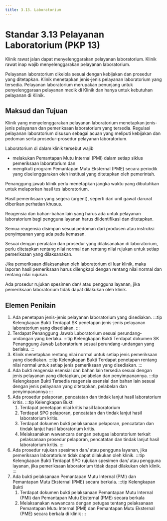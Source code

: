 ```yaml
---
title: 3.13. Laboratorium
---
```

# Standar 3.13 Pelayanan Laboratorium (PKP 13) 
Klinik rawat jalan dapat menyelenggarakan pelayanan laboratorium. Klinik rawat inap wajib menyelenggarakan pelayanan laboratorium. 

Pelayanan laboratorium dikelola sesuai dengan kebijakan dan prosedur yang ditetapkan. Klinik menetapkan jenis-jenis pelayanan laboratorium yang tersedia. Pelayanan laboratorium merupakan penunjang untuk penyelenggaraan pelayanan medik di Klinik dan hanya untuk kebutuhan pelayanan di Klinik. 
## Maksud dan Tujuan 
Klinik yang menyelenggarakan pelayanan laboratorium menetapkan jenis-jenis pelayanan dan pemeriksaan laboratorium yang tersedia.  Regulasi pelayanan laboratorium disusun sebagai acuan yang meliputi kebijakan dan pedoman serta prosedur-prosedur pelayanan laboratorium.  

Laboratorium di dalam klinik tersebut wajib 
- melakukan Pemantapan Mutu Internal (PMI) dalam setiap siklus pemeriksaan laboratorium dan 
- mengikuti program Pemantapan Mutu Eksternal (PME) secara periodik yang diselenggarakan oleh institusi yang ditetapkan oleh pemerintah. 

Penanggung jawab klinik perlu menetapkan jangka waktu yang dibutuhkan untuk melaporkan hasil tes laboratorium.  

Hasil pemeriksaan yang segera (urgent), seperti dari unit gawat darurat diberikan perhatian khusus. 

Reagensia dan bahan-bahan lain yang harus ada untuk pelayanan laboratorium bagi pengguna layanan harus diidentifikasi dan ditetapkan. 

Semua reagensia disimpan sesuai pedoman dari produsen atau instruksi penyimpanan yang ada pada kemasan.  

Sesuai dengan peralatan dan prosedur yang dilaksanakan di laboratorium, perlu ditetapkan rentang nilai normal dan rentang nilai rujukan untuk setiap pemeriksaan yang dilaksanakan. 

Jika pemeriksaan dilaksanakan oleh laboratorium di luar klinik, maka laporan hasil pemeriksaan harus dilengkapi dengan rentang nilai normal dan rentang nilai rujukan. 

Ada prosedur rujukan 	spesimen 	dan/ 	atau 	pengguna 	layanan, 	jika pemeriksaan laboratorium tidak dapat dilakukan oleh klinik. 

## Elemen Penilain  
1. Ada penetapan jenis-jenis pelayanan laboratorium yang disediakan. 
   :::tip Kelengkapan Bukti
   Terdapat SK penetapan jenis-jenis pelayanan laboratorium yang disediakan. 
   ::: 
2. Terdapat Penanggung Jawab Laboratorium sesuai perundang-undangan yang berlaku. 
   :::tip Kelengkapan Bukti
   Terdapat dokumen SK Penanggung Jawab Laboratorium 	sesuai 	perundang-undangan yang berlaku. 
   ::: 
3. Klinik menetapkan rentang nilai normal untuk setiap jenis pemeriksaan yang disediakan. 
   :::tip Kelengkapan Bukti
   Terdapat penetapan rentang nilai normal untuk setiap jenis pemeriksaan yang disediakan. 
   ::: 
4. Ada bukti reagensia esensial dan bahan lain tersedia sesuai dengan jenis pelayanan yang ditetapkan, pelabelan dan penyimpanannya. 
   :::tip Kelengkapan Bukti
   Tersedia reagensia esensial dan bahan lain sesuai dengan jenis pelayanan yang ditetapkan, pelabelan dan penyimpanannya 
   ::: 
5. Ada prosedur pelaporan, pencatatan dan tindak lanjut hasil laboratorium kritis. 
   :::tip Kelengkapan Bukti
   1. Terdapat penetapan nilai kritis hasil laboratorium 
   2. Terdapat SPO pelaporan, pencatatan dan tindak lanjut hasil laboratorium kritis. 
   3. Terdapat dokumen bukti pelaksanaan pelaporan, pencatatan dan tindak lanjut hasil laboratorium kritis. 
   4. Melaksanakan wawancara dengan petugas laboratorium terkait pelaksanaan prosedur pelaporan, pencatatan dan tindak lanjut hasil laboratorium kritis. 
   ::: 
6. Ada prosedur rujukan spesimen dan/ atau pengguna layanan, jika pemeriksaan laboratorium tidak dapat dilakukan oleh klinik. 
   :::tip Kelengkapan Bukti
   Terdapat SPO rujukan spesimen dan/ atau pengguna layanan, jika pemeriksaan laboratorium tidak dapat dilakukan oleh klinik. 
   ::: 
7. Ada bukti pelaksanaan Pemantapan Mutu Internal (PMI) dan Pemantapan Mutu Eksternal  (PME) secara berkala. 
   :::tip Kelengkapan Bukti
   1. Terdapat dokumen bukti pelaksanaan Pemantapan Mutu Internal (PMI) dan Pemantapan Mutu Eksternal (PME) secara berkala 
   2. Melaksanakan wawancara dengan petugas tentang pelaksanaan Pemantapan Mutu Internal (PMI) dan Pemantapan Mutu Eksternal (PME) secara berkala di klinik 
   ::: 
